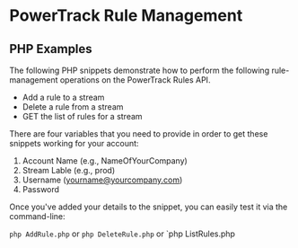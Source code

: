 # PowerTrack Rule Management

## PHP Examples

The following PHP snippets demonstrate how to perform the following rule-management operations on the PowerTrack Rules API.

- Add a rule to a stream
- Delete a rule from a stream
- GET the list of rules for a stream

There are four variables that you need to provide in order to get these snippets working for your account:

1. Account Name (e.g., NameOfYourCompany)
2. Stream Lable (e.g., prod)
3. Username (yourname@yourcompany.com)
4. Password

Once you've added your details to the snippet, you can easily test it via the command-line:

`php AddRule.php`
or 
`php DeleteRule.php`
or
`php ListRules.php
